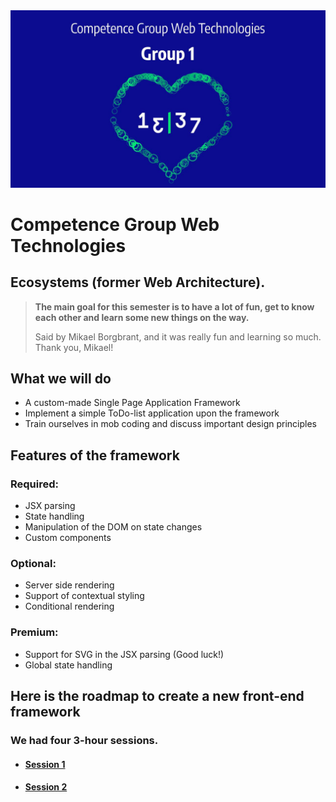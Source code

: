 <img src="static/images/cover.jpg">

# Competence Group Web Technologies
## Ecosystems (former Web Architecture).

> **The main goal for this semester is to have a lot of fun, get to know each other and learn some new things on the way.**
> 
>Said by Mikael Borgbrant, and it was really fun and learning so much. Thank you, Mikael!

## What we will do
- A custom-made Single Page Application Framework
- Implement a simple ToDo-list application upon the framework
- Train ourselves in mob coding and discuss important design principles

## Features of the framework
### Required:
- JSX parsing
- State handling
- Manipulation of the DOM on state changes
- Custom components

### Optional:
- Server side rendering
- Support of contextual styling
- Conditional rendering

### Premium:
- Support for SVG in the JSX parsing (Good luck!)
- Global state handling


## Here is the roadmap to create a new front-end framework
### We had four 3-hour sessions.

- #### [Session 1](session-1.md)
- #### [Session 2](session-2.md)
